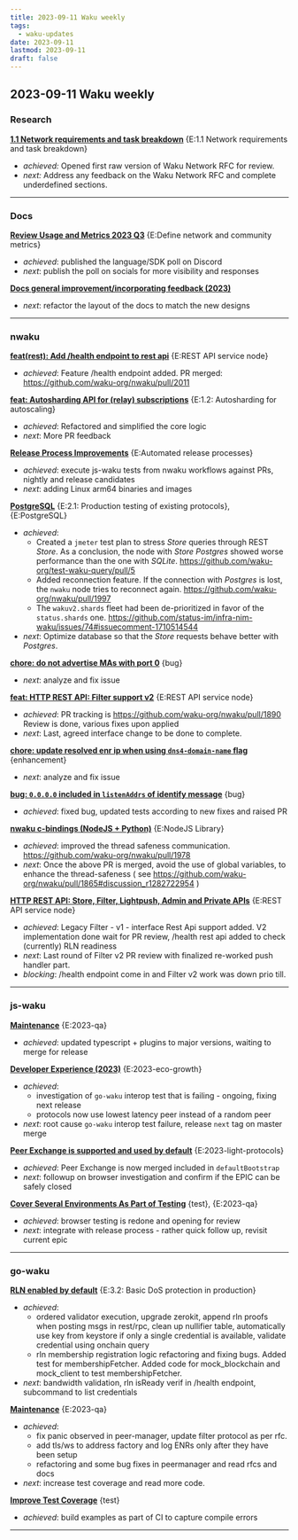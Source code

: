 ```yaml
---
title: 2023-09-11 Waku weekly
tags:
  - waku-updates
date: 2023-09-11
lastmod: 2023-09-11
draft: false
---
```


2023-09-11 Waku weekly
---
### Research

**[1.1 Network requirements and task breakdown](https://github.com/waku-org/pm/issues/62)** {E:1.1 Network requirements and task breakdown}

- _achieved:_ Opened first raw version of Waku Network RFC for review.
- _next:_ Address any feedback on the Waku Network RFC and complete underdefined sections.

---
### Docs

**[Review Usage and Metrics 2023 Q3](https://github.com/waku-org/docs.waku.org/issues/107)** {E:Define network and community metrics}

- _achieved_: published the language/SDK poll on Discord
- _next_: publish the poll on socials for more visibility and responses

**[Docs general improvement/incorporating feedback (2023)](https://github.com/waku-org/docs.waku.org/issues/102)**

- _next_: refactor the layout of the docs to match the new designs

---
### nwaku

**[feat(rest): Add /health endpoint to rest api](https://github.com/waku-org/nwaku/issues/1988)** {E:REST API service node}

- _achieved_: Feature /health endpoint added. PR merged: https://github.com/waku-org/nwaku/pull/2011

**[feat: Autosharding API for (relay) subscriptions](https://github.com/waku-org/nwaku/issues/1936)** {E:1.2: Autosharding for autoscaling}

- _achieved_: Refactored and simplified the core logic
- _next_: More PR feedback

**[Release Process Improvements](https://github.com/waku-org/nwaku/issues/1889)** {E:Automated release processes}

- _achieved_:  execute js-waku tests from nwaku workflows against PRs, nightly and release candidates
- _next_: adding Linux arm64 binaries and images

**[PostgreSQL](https://github.com/waku-org/nwaku/issues/1888)** {E:2.1: Production testing of existing protocols}, {E:PostgreSQL}

- _achieved_:
    - Created a `jmeter` test plan to stress _Store_ queries through REST _Store_. As a conclusion, the node with _Store_ _Postgres_ showed worse performance than the one with _SQLite_.
      https://github.com/waku-org/test-waku-query/pull/5
    - Added reconnection feature. If the connection with _Postgres_ is lost, the `nwaku` node tries to reconnect again. https://github.com/waku-org/nwaku/pull/1997
    - The `wakuv2.shards` fleet had been de-prioritized in favor of the `status.shards` one.
      https://github.com/status-im/infra-nim-waku/issues/74#issuecomment-1710514544
- _next_: Optimize database so that the _Store_ requests behave better with _Postgres_.

**[chore: do not advertise MAs with port 0](https://github.com/waku-org/nwaku/issues/1883)** {bug}

- _next_: analyze and fix issue

**[feat: HTTP REST API: Filter support v2](https://github.com/waku-org/nwaku/issues/1872)** {E:REST API service node}

- _achieved_: PR tracking is https://github.com/waku-org/nwaku/pull/1890
  Review is done, various fixes upon applied
- _next_: Last, agreed interface change to be done to complete.

**[chore: update resolved enr ip when using `dns4-domain-name` flag](https://github.com/waku-org/nwaku/issues/1576)** {enhancement}

- _next_: analyze and fix issue

**[bug: `0.0.0.0` included in `listenAddrs` of identify message](https://github.com/waku-org/nwaku/issues/1427)** {bug}

- _achieved_: fixed bug, updated tests according to new fixes and raised PR

**[nwaku c-bindings (NodeJS + Python)](https://github.com/waku-org/nwaku/issues/1332)** {E:NodeJS Library}

- _achieved_: improved the thread safeness communication.
  https://github.com/waku-org/nwaku/pull/1978
- _next_: Once the above PR is merged, avoid the use of global variables, to enhance the thread-safeness ( see https://github.com/waku-org/nwaku/pull/1865#discussion_r1282722954 )

**[HTTP REST API: Store, Filter, Lightpush, Admin and Private APIs](https://github.com/waku-org/nwaku/issues/1076)** {E:REST API service node}

- _achieved_: Legacy Filter - v1 - interface Rest Api support added. V2 implementation done wait for PR review, /health rest api added to check (currently) RLN readiness
- _next_: Last round of Filter v2 PR review with finalized re-worked push handler part.
- _blocking_: /health endpoint come in and Filter v2 work was down prio till.

---
### js-waku

**[Maintenance](https://github.com/waku-org/js-waku/issues/1455)** {E:2023-qa}

- _achieved_: updated typescript + plugins to major versions, waiting to merge for release

**[Developer Experience (2023)](https://github.com/waku-org/js-waku/issues/1453)** {E:2023-eco-growth}

- _achieved_:
  - investigation of `go-waku` interop test that is failing - ongoing, fixing next release
  - protocols now use lowest latency peer instead of a random peer
- _next_: root cause `go-waku` interop test failure, release `next` tag on master merge

**[Peer Exchange is supported and used by default](https://github.com/waku-org/js-waku/issues/1429)** {E:2023-light-protocols}

- _achieved_: Peer Exchange is now merged included in `defaultBootstrap`
- _next_: followup on browser investigation and confirm if the EPIC can be safely closed

**[Cover Several Environments As Part of Testing](https://github.com/waku-org/js-waku/issues/52)** {test}, {E:2023-qa}

- _achieved_: browser testing is redone and opening for review
- _next_: integrate with release process - rather quick follow up, revisit current epic

---
### go-waku

**[RLN enabled by default](https://github.com/waku-org/go-waku/issues/655)** {E:3.2: Basic DoS protection in production}

- _achieved_:
  - ordered validator execution, upgrade zerokit, append rln proofs when posting msgs in rest/rpc, clean up nullifier table, automatically use key from keystore if only a single credential is available, validate credential using onchain query
  - rln membership registration logic refactoring and fixing bugs. Added test for membershipFetcher. Added code for mock_blockchain and mock_client to test membershipFetcher.
- _next_:  bandwidth validation, rln isReady verif in /health endpoint, subcommand to list credentials

**[Maintenance](https://github.com/waku-org/go-waku/issues/634)** {E:2023-qa}

- _achieved_:
  - fix panic observed in peer-manager, update filter protocol as per rfc.
  - add tls/ws to address factory and log ENRs only after they have been setup
  - refactoring and some bug fixes in peermanager and read rfcs and docs
- _next_: increase test coverage and read more code.

**[Improve Test Coverage](https://github.com/waku-org/go-waku/issues/620)** {test}

- _achieved_: build examples as part of CI to capture compile errors

---
